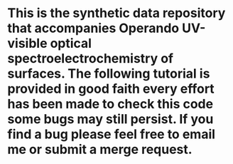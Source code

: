 # This is the synthetic data repository that accompanies Operando UV-visible optical spectroelectrochemistry of surfaces. The following tutorial is provided in good faith every effort has been made to check this code some bugs may still persist. If you find a bug please feel free to email me or submit a merge request.



